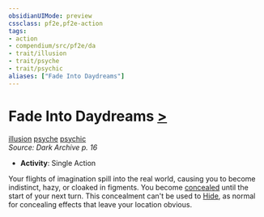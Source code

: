```yaml
---
obsidianUIMode: preview
cssclass: pf2e,pf2e-action
tags:
- action
- compendium/src/pf2e/da
- trait/illusion
- trait/psyche
- trait/psychic
aliases: ["Fade Into Daydreams"]
---
```

# Fade Into Daydreams [>](rules/core-rulebook/chapter-9-playing-the-game.md#Actions "Single Action")
[illusion](rules/traits/illusion.md)  [psyche](rules/traits/psyche-da.md)  [psychic](rules/traits/psychic-da.md)  
*Source: Dark Archive p. 16*  

- **Activity**: Single Action

Your flights of imagination spill into the real world, causing you to become indistinct, hazy, or cloaked in figments. You become [concealed](rules/conditions.md#Concealed) until the start of your next turn. This concealment can't be used to [Hide](rules/actions/hide.md), as normal for concealing effects that leave your location obvious.